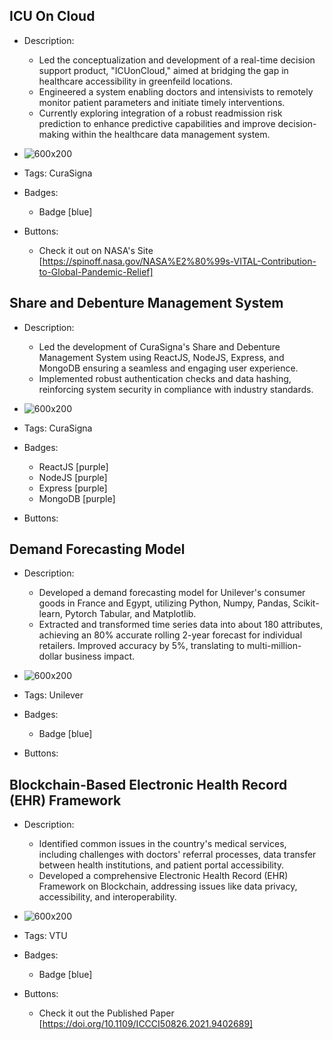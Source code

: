 ## ICU On Cloud
- Description:
  - Led the conceptualization and development of a real-time decision support product, "ICUonCloud," aimed at bridging the gap in healthcare accessibility in greenfeild locations.
  - Engineered a system enabling doctors and intensivists to remotely monitor patient parameters and initiate timely interventions.
  - Currently exploring integration of a robust readmission risk prediction to enhance predictive capabilities and improve decision-making within the healthcare data management system.

- ![600x200](../portfolio/assets/p2.png)
- Tags: CuraSigna
- Badges:
  - Badge [blue]
- Buttons:
  - Check it out on NASA's Site [https://spinoff.nasa.gov/NASA%E2%80%99s-VITAL-Contribution-to-Global-Pandemic-Relief]

## Share and Debenture Management System 
- Description:
  - Led the development of CuraSigna's Share and Debenture Management System using ReactJS, NodeJS, Express, and MongoDB ensuring a seamless and engaging user experience.
  - Implemented robust authentication checks and data hashing, reinforcing system security in compliance with industry standards.

- ![600x200](../portfolio/assets/p1.png)
- Tags: CuraSigna
- Badges:
  - ReactJS [purple]
  - NodeJS [purple]
  - Express [purple]
  - MongoDB [purple]
- Buttons:


## Demand Forecasting Model
- Description:
  - Developed a demand forecasting model for Unilever's consumer goods in France and Egypt, utilizing Python, Numpy, Pandas, Scikit-learn, Pytorch Tabular, and Matplotlib.
  - Extracted and transformed time series data into about 180 attributes, achieving an 80% accurate rolling 2-year forecast for individual retailers. Improved accuracy by 5%, translating to multi-million-dollar business impact.

- ![600x200](../portfolio/assets/p3.png)
- Tags: Unilever
- Badges:
  - Badge [blue]
- Buttons:
 

## Blockchain-Based Electronic Health Record (EHR) Framework
- Description:
  - Identified common issues in the country's medical services, including challenges with doctors' referral processes, data transfer between health institutions, and patient portal accessibility.
  - Developed a comprehensive Electronic Health Record (EHR) Framework on Blockchain, addressing issues like data privacy, accessibility, and interoperability. 

- ![600x200](../portfolio/assets/p4.png)
- Tags: VTU
- Badges:
  - Badge [blue]
- Buttons:
  - Check it out the Published Paper [https://doi.org/10.1109/ICCCI50826.2021.9402689]
  
 